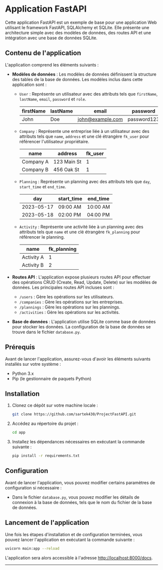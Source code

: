 # Application FastAPI

Cette application FastAPI est un exemple de base pour une application Web utilisant le framework FastAPI, SQLAlchemy et SQLite. Elle présente une architecture simple avec des modèles de données, des routes API et une intégration avec une base de données SQLite.

## Contenu de l'application

L'application comprend les éléments suivants :

- **Modèles de données** : Les modèles de données définissent la structure des tables de la base de données. Les modèles inclus dans cette application sont :

  - `User` : Représente un utilisateur avec des attributs tels que `firstName`, `lastName`, `email`, `password` et `role`.

    |   firstName  |  lastName   |     email       |    password    |    role    |
    |--------------|-------------|-----------------|----------------|------------|
    |    John      |    Doe      | john@example.com |   password123  |   user     |

  - `Company` : Représente une entreprise liée à un utilisateur avec des attributs tels que `name`, `address` et une clé étrangère `fk_user` pour référencer l'utilisateur propriétaire.

    |     name      |    address   |    fk_user    |
    |---------------|--------------|---------------|
    |   Company A   | 123 Main St  |      1        |
    |   Company B   | 456 Oak St   |      1        |

  - `Planning` : Représente un planning avec des attributs tels que `day`, `start_time` et `end_time`.

    |      day      | start_time  |  end_time   |
    |---------------|-------------|-------------|
    |    2023-05-17 |  09:00 AM   |   10:00 AM  |
    |    2023-05-18 |  02:00 PM   |   04:00 PM  |

  - `Activity` : Représente une activité liée à un planning avec des attributs tels que `name` et une clé étrangère `fk_planning` pour référencer le planning.

    |     name      |  fk_planning |
    |---------------|--------------|
    |   Activity A  |      1       |
    |   Activity B  |      2       |

- **Routes API** : L'application expose plusieurs routes API pour effectuer des opérations CRUD (Create, Read, Update, Delete) sur les modèles de données. Les principales routes API incluses sont :

  - `/users` : Gère les opérations sur les utilisateurs.
  - `/companies` : Gère les opérations sur les entreprises.
  - `/plannings` : Gère les opérations sur les plannings.
  - `/activities` : Gère les opérations sur les activités.

- **Base de données** : L'application utilise SQLite comme base de données pour stocker les données. La configuration de la base de données se trouve dans le fichier `database.py`.

## Prérequis

Avant de lancer l'application, assurez-vous d'avoir les éléments suivants installés sur votre système :

- Python 3.x
- Pip (le gestionnaire de paquets Python)

## Installation

1. Clonez ce dépôt sur votre machine locale :

   ```bash
   git clone https://github.com/sartek430/ProjectFastAPI.git
   ```

2. Accédez au répertoire du projet :

   ```bash
   cd app
   ```

3. Installez les dépendances nécessaires en exécutant la commande suivante :

   ```bash
   pip install -r requirements.txt
   ```

## Configuration

Avant de lancer l'application, vous pouvez modifier certains paramètres de configuration si nécessaire :

- Dans le fichier `database.py`, vous pouvez modifier les détails de connexion à la base de données, tels que le nom du fichier de la base de données.

## Lancement de l'application

Une fois les étapes d'installation et de configuration terminées, vous pouvez lancer l'application en exécutant la commande suivante :

```bash
uvicorn main:app --reload
```

L'application sera alors accessible à l'adresse [http://localhost:8000/docs](http://localhost:8000/docs).

---